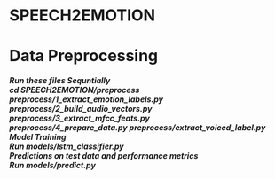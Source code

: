 # SPEECH2EMOTION
# Data Preprocessing
***Run these files Sequntially                                              
cd SPEECH2EMOTION/preprocess                                                                                               
preprocess/1_extract_emotion_labels.py                                     
      preprocess/2_build_audio_vectors.py  
      preprocess/3_extract_mfcc_feats.py  
      preprocess/4_prepare_data.py
      preprocess/extract_voiced_label.py                                                           
      Model Training                                                                    
      Run models/lstm_classifier.py                                                                   
      Predictions on test data and performance metrics                                    
      Run models/predict.py***

